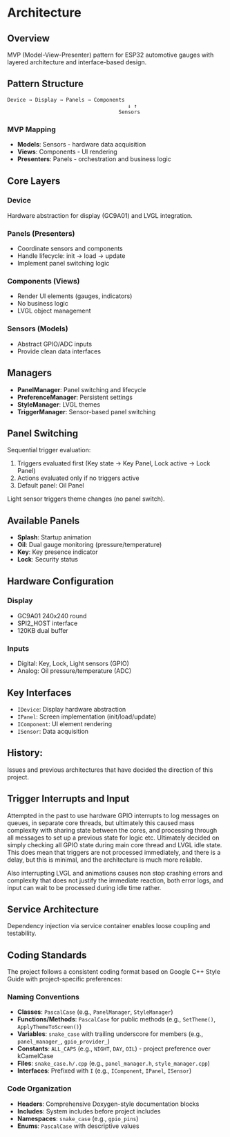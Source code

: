 # Architecture

## Overview

MVP (Model-View-Presenter) pattern for ESP32 automotive gauges with layered architecture and interface-based design.

## Pattern Structure

```
Device → Display → Panels → Components
                                       ↓ ↑
                                    Sensors
```

### MVP Mapping
- **Models**: Sensors - hardware data acquisition
- **Views**: Components - UI rendering
- **Presenters**: Panels - orchestration and business logic

## Core Layers

### Device
Hardware abstraction for display (GC9A01) and LVGL integration.

### Panels (Presenters)
- Coordinate sensors and components
- Handle lifecycle: init → load → update
- Implement panel switching logic

### Components (Views)  
- Render UI elements (gauges, indicators)
- No business logic
- LVGL object management

### Sensors (Models)
- Abstract GPIO/ADC inputs
- Provide clean data interfaces

## Managers

- **PanelManager**: Panel switching and lifecycle
- **PreferenceManager**: Persistent settings
- **StyleManager**: LVGL themes
- **TriggerManager**: Sensor-based panel switching

## Panel Switching

Sequential trigger evaluation:
1. Triggers evaluated first (Key state → Key Panel, Lock active → Lock Panel)
2. Actions evaluated only if no triggers active
3. Default panel: Oil Panel

Light sensor triggers theme changes (no panel switch).

## Available Panels

- **Splash**: Startup animation
- **Oil**: Dual gauge monitoring (pressure/temperature)
- **Key**: Key presence indicator
- **Lock**: Security status

## Hardware Configuration

### Display
- GC9A01 240x240 round
- SPI2_HOST interface
- 120KB dual buffer

### Inputs
- Digital: Key, Lock, Light sensors (GPIO)
- Analog: Oil pressure/temperature (ADC)

## Key Interfaces

- `IDevice`: Display hardware abstraction
- `IPanel`: Screen implementation (init/load/update)
- `IComponent`: UI element rendering
- `ISensor`: Data acquisition

## History:

Issues and previous architectures that have decided the direction of this project.

## Trigger Interrupts and Input

Attempted in the past to use hardware GPIO interrupts to log messages on queues, in separate core threads, but ultimately this caused mass complexity with sharing state between the cores, and processing through all messages to set up a previous state for logic etc. Ultimately decided on simply checking all GPIO state during main core thread and LVGL idle state. This does mean that triggers are not processed immediately, and there is a delay, but this is minimal, and the architecture is much more reliable.

Also interrupting LVGL and animations causes non stop crashing errors and complexity that does not justify the immediate reaction, both error logs, and input can wait to be processed during idle time rather.

<This section needs to be expanded on>

## Service Architecture

Dependency injection via service container enables loose coupling and testability.

## Coding Standards

The project follows a consistent coding format based on Google C++ Style Guide with project-specific preferences:

### Naming Conventions
- **Classes**: `PascalCase` (e.g., `PanelManager`, `StyleManager`)
- **Functions/Methods**: `PascalCase` for public methods (e.g., `SetTheme()`, `ApplyThemeToScreen()`)
- **Variables**: `snake_case` with trailing underscore for members (e.g., `panel_manager_`, `gpio_provider_`)
- **Constants**: `ALL_CAPS` (e.g., `NIGHT`, `DAY`, `OIL`) - project preference over kCamelCase
- **Files**: `snake_case.h/.cpp` (e.g., `panel_manager.h`, `style_manager.cpp`)
- **Interfaces**: Prefixed with `I` (e.g., `IComponent`, `IPanel`, `ISensor`)

### Code Organization
- **Headers**: Comprehensive Doxygen-style documentation blocks
- **Includes**: System includes before project includes
- **Namespaces**: `snake_case` (e.g., `gpio_pins`)
- **Enums**: `PascalCase` with descriptive values